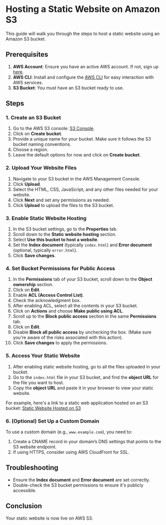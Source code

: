 # Hosting a Static Website on Amazon S3

This guide will walk you through the steps to host a static website using an Amazon S3 bucket.

## Prerequisites

1. **AWS Account**: Ensure you have an active AWS account. If not, sign up [here](https://aws.amazon.com/).
2. **AWS CLI**: Install and configure the [AWS CLI](https://aws.amazon.com/cli/) for easy interaction with AWS services.
3. **S3 Bucket**: You must have an S3 bucket ready to use.

## Steps

### 1. Create an S3 Bucket

1. Go to the AWS S3 console: [S3 Console](https://console.aws.amazon.com/s3/).
2. Click on **Create bucket**.
3. Provide a unique name for your bucket. Make sure it follows the S3 bucket naming conventions.
4. Choose a region.
5. Leave the default options for now and click on **Create bucket**.

### 2. Upload Your Website Files

1. Navigate to your S3 bucket in the AWS Management Console.
2. Click **Upload**.
3. Select the HTML, CSS, JavaScript, and any other files needed for your website.
4. Click **Next** and set any permissions as needed.
5. Click **Upload** to upload the files to the S3 bucket.

### 3. Enable Static Website Hosting

1. In the S3 bucket settings, go to the **Properties** tab.
2. Scroll down to the **Static website hosting** section.
3. Select **Use this bucket to host a website**.
4. Set the **Index document** (typically `index.html`) and **Error document** (optional, typically `error.html`).
5. Click **Save changes**.

### 4. Set Bucket Permissions for Public Access

1. In the **Permissions** tab of your S3 bucket, scroll down to the **Object ownership** section.
2. Click on **Edit**.
3. Enable **ACL (Access Control List)**.
4. Check the acknowledgment box.
5. After enabling ACL, select all the contents in your S3 bucket.
6. Click on **Actions** and choose **Make public using ACL**.
7. Scroll up to the **Block public access** section in the same **Permissions** tab.
8. Click on **Edit**.
9. Disable **Block all public access** by unchecking the box. (Make sure you're aware of the risks associated with this action).
10. Click **Save changes** to apply the permissions.

### 5. Access Your Static Website

1. After enabling static website hosting, go to all the files uploaded in your bucket.
2. Go to the `index.html` file in your S3 bucket, and find the **object URL** for the file you want to host.
3. Copy the **object URL** and paste it in your browser to view your static website.

For example, here's a link to a static web application hosted on an S3 bucket:
[Static Website Hosted on S3](https://hostingweb.s3.ap-south-1.amazonaws.com/web.html)

### 6. (Optional) Set Up a Custom Domain

To use a custom domain (e.g., `www.example.com`), you need to:

1. Create a CNAME record in your domain’s DNS settings that points to the S3 website endpoint.
2. If using HTTPS, consider using AWS CloudFront for SSL.

## Troubleshooting

- Ensure the **Index document** and **Error document** are set correctly.
- Double-check the S3 bucket permissions to ensure it's publicly accessible.

## Conclusion

Your static website is now live on AWS S3.
